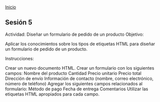 <!-- No borrar o modificar -->
[Inicio](./index.md)

## Sesión 5 


Actividad: Diseñar un formulario de pedido de un producto
Objetivo:

Aplicar los conocimientos sobre los tipos de etiquetas HTML para diseñar un formulario de pedido de un producto.

Instrucciones:

Crear un nuevo documento HTML.
Crear un formulario con los siguientes campos:
Nombre del producto
Cantidad
Precio unitario
Precio total
Dirección de envío
Información de contacto (nombre, correo electrónico, número de teléfono)
Agregar los siguientes campos relacionados al formulario:
Método de pago
Fecha de entrega
Comentarios
Utilizar las etiquetas HTML apropiados para cada campo.
       


